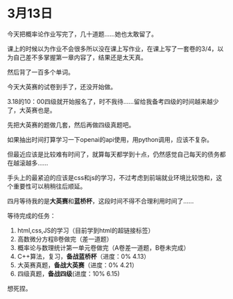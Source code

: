# 3月13日

今天把概率论作业写完了，几十道题……她也太敢留了。

课上的时候以为作业不会很多所以没在课上写作业，在课上写了一套卷的3/4，以为自己差不多掌握第一章内容了，结果还是太天真。

然后背了一百多个单词。

今天大英赛的试卷到手了，还没开始做。

3.18的10：00四级就开始报名了，时不我待……留给我备考四级的时间越来越少了，大英赛也是。

先把大英赛的题做几套，然后再做四级真题吧。

如果抽出时间打算学习一下openai的api使用，用python调用，应该不复杂。

但最近应该是比较难有时间了，就算每天都学到十点，仍然感觉自己每天的债务都在越滚越多……

手头上的最紧迫的应该是css和js的学习，不过考虑到前端就业环境比较饱和，这个重要性可以稍稍往后顺延。

四月等待我的是**大英赛**和**蓝桥杯**，这段时间不得不合理利用时间了……

等待完成的任务：
1. html,css,JS的学习（目前学到html的超链接标签）
2. 高数微分方程B卷做完（差一道题）
3. 概率论与数理统计第一单元卷做完（A卷差一道题，B卷未完成）
4. C++算法，复习，**备战蓝桥杯**（进度：0% 4.13）
5. 大英赛真题，**备战大英赛**（进度：0% 4.21）
6. 四级真题，**备战四级**(进度：10% 6.15)

想死捏。
